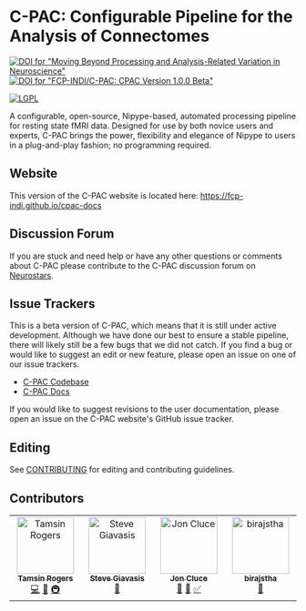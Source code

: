 <!-- Copyright (C) 2022  C-PAC Developers

This file is part of C-PAC.

C-PAC is free software: you can redistribute it and/or modify it under the terms of the GNU Lesser General Public License as published by the Free Software Foundation, either version 3 of the License, or (at your option) any later version.

C-PAC is distributed in the hope that it will be useful, but WITHOUT ANY WARRANTY; without even the implied warranty of MERCHANTABILITY or FITNESS FOR A PARTICULAR PURPOSE. See the GNU Lesser General Public License for more details.

You should have received a copy of the GNU Lesser General Public License along with C-PAC. If not, see <https://www.gnu.org/licenses/>. -->
C-PAC: Configurable Pipeline for the Analysis of Connectomes
============================================================
<span title="Moving Beyond Processing and Analysis-Related Variation in Neuroscience">[![DOI for "Moving Beyond Processing and Analysis-Related Variation in Neuroscience"](https://zenodo.org/badge/DOI/10.1101/2021.12.01.470790.svg)](https://doi.org/10.1101/2021.12.01.470790)</span> <span title="FCP-INDI/C-PAC: CPAC Version 1.0.0 Beta">[![DOI for "FCP-INDI/C-PAC: CPAC Version 1.0.0 Beta"](https://zenodo.org/badge/DOI/10.5281/zenodo.164638.svg)](https://doi.org/10.5281/zenodo.164638)</span>

[![LGPL](https://www.gnu.org/graphics/lgplv3-88x31.png)](./COPYING.LESSER)

A configurable, open-source, Nipype-based, automated processing pipeline for resting state fMRI data.
Designed for use by both novice users and experts, C-PAC brings the power, flexibility and elegance
of Nipype to users in a plug-and-play fashion; no programming required.

Website
-------

This version of the C-PAC website is located here: https://fcp-indi.github.io/cpac-docs


Discussion Forum
---------------

If you are stuck and need help or have any other questions or comments about C-PAC please contribute to the C-PAC discussion forum on <a href="https://neurostars.org/tag/cpac">Neurostars</a>.

Issue Trackers
----------------------

This is a beta version of C-PAC, which means that it is still under active development. Although we have done our best to ensure a stable pipeline, there will likely still be a few bugs that we did not catch. If you find a bug or would like to suggest an edit or new feature, please open an issue on one of our issue trackers.

* <a href="https://github.com/FCP-INDI/C-PAC/issues?state=open">C-PAC Codebase</a>
* <a href="https://github.com/FCP-INDI/cpac-docs/issues">C-PAC Docs</a>

If you would like to suggest revisions to the user documentation, please open an issue on the C-PAC website's GitHub issue tracker</a>.

Editing
----------------------

See [CONTRIBUTING](./CONTRIBUTING.md) for editing and contributing guidelines.

## Contributors

<!-- ALL-CONTRIBUTORS-LIST:START - Do not remove or modify this section -->
<!-- prettier-ignore-start -->
<!-- markdownlint-disable -->
<table>
  <tbody>
    <tr>
      <td align="center" valign="top" width="14.28%"><a href="https://github.com/tamsinrogers"><img src="https://avatars.githubusercontent.com/u/30237570?v=4?s=100" width="100px;" alt="Tamsin Rogers"/><br /><sub><b>Tamsin Rogers</b></sub></a><br /><a href="#code-tamsinrogers" title="Code">💻</a> <a href="#ideas-tamsinrogers" title="Ideas, Planning, & Feedback">🤔</a> <a href="#infra-tamsinrogers" title="Infrastructure (Hosting, Build-Tools, etc)">🚇</a></td>
      <td align="center" valign="top" width="14.28%"><a href="https://github.com/sgiavasis"><img src="https://avatars.githubusercontent.com/u/4644673?v=4?s=100" width="100px;" alt="Steve Giavasis"/><br /><sub><b>Steve Giavasis</b></sub></a><br /><a href="#ideas-sgiavasis" title="Ideas, Planning, & Feedback">🤔</a></td>
      <td align="center" valign="top" width="14.28%"><a href="https://github.com/shnizzedy"><img src="https://avatars.githubusercontent.com/u/5974438?v=4?s=100" width="100px;" alt="Jon Cluce"/><br /><sub><b>Jon Cluce</b></sub></a><br /><a href="#ideas-shnizzedy" title="Ideas, Planning, & Feedback">🤔</a> <a href="#tool-shnizzedy" title="Tools">🔧</a> <a href="#tutorial-shnizzedy" title="Tutorials">✅</a></td>
      <td align="center" valign="top" width="14.28%"><a href="https://github.com/birajstha"><img src="https://avatars.githubusercontent.com/u/111654544?v=4?s=100" width="100px;" alt="birajstha"/><br /><sub><b>birajstha</b></sub></a><br /><a href="#ideas-birajstha" title="Ideas, Planning, & Feedback">🤔</a></td>
    </tr>
  </tbody>
</table>

<!-- markdownlint-restore -->
<!-- prettier-ignore-end -->

<!-- ALL-CONTRIBUTORS-LIST:END -->
